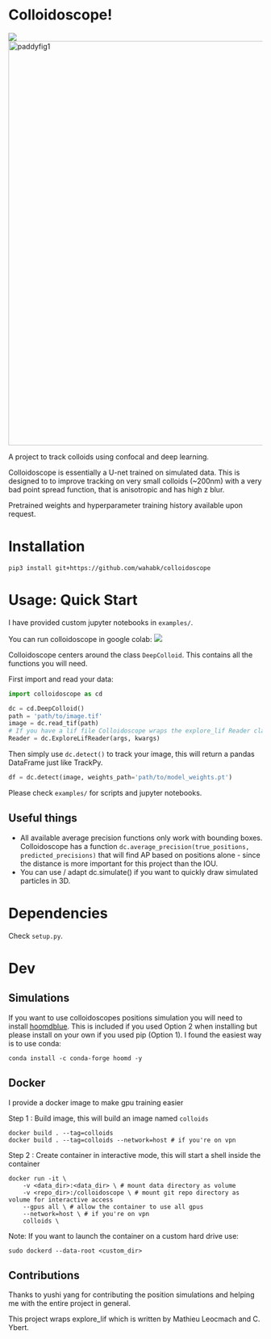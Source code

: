 # Colloidoscope!

<a href="https://colab.research.google.com/github/wahabk/colloidoscope/blob/dev/Colloidoscope_tutorial.ipynb"> 
<img src="https://colab.research.google.com/assets/colab-badge.svg"> </a>

<img src="https://i.postimg.cc/Y2dn4TF6/fig-Website-Little.png" alt="paddyfig1" width="800px"/>

A project to track colloids using confocal and deep learning.

Colloidoscope is essentially a U-net trained on simulated data. This is designed to to improve tracking on very small colloids (~200nm) with a very bad point spread function, that is anisotropic and has high z blur.

Pretrained weights and hyperparameter training history available upon request.

# Installation

```
pip3 install git+https://github.com/wahabk/colloidoscope
```


# Usage: Quick Start

I have provided custom jupyter notebooks in ```examples/```.

You can run colloidoscope in google colab: 
<a href="https://colab.research.google.com/github/wahabk/colloidoscope/blob/dev/Colloidoscope_tutorial.ipynb"> 
<img src="https://colab.research.google.com/assets/colab-badge.svg"> </a>

Colloidoscope centers around the class ```DeepColloid```. This contains all the functions you will need.

First import and read your data:

```Python
import colloidoscope as cd

dc = cd.DeepColloid()
path = 'path/to/image.tif'
image = dc.read_tif(path)
# If you have a lif file Colloidoscope wraps the explore_lif Reader class
Reader = dc.ExploreLifReader(args, kwargs)
```

Then simply use ```dc.detect()``` to track your image, this will return a pandas DataFrame just like TrackPy.

```Python
df = dc.detect(image, weights_path='path/to/model_weights.pt')
```

Please check `examples/` for scripts and jupyter notebooks.

## Useful things
- All available average precision functions only work with bounding boxes. Colloidoscope has a function ```dc.average_precision(true_positions, predicted_precisions)``` that will find AP based on positions alone - since the distance is more important for this project than the IOU.
- You can use / adapt dc.simulate() if you want to quickly draw simulated particles in 3D. 

# Dependencies

Check `setup.py`.

# Dev 
## Simulations

If you want to use colloidoscopes positions simulation you will need to install [hoomdblue](https://github.com/glotzerlab/hoomd-blue). This is included if you used Option 2 when installing but please install on your own if you used pip (Option 1). I found the easiest way is to use conda:

```conda install -c conda-forge hoomd -y```

## Docker

I provide a docker image to make gpu training easier

Step 1 : Build image, this will build an image named ```colloids```

```
docker build . --tag=colloids 
docker build . --tag=colloids --network=host # if you're on vpn
```

Step 2 : Create container in interactive mode, this will start a shell inside the container

```
docker run -it \
	-v <data_dir>:<data_dir> \ # mount data directory as volume
	-v <repo_dir>:/colloidoscope \ # mount git repo directory as volume for interactive access
	--gpus all \ # allow the container to use all gpus
	--network=host \ # if you're on vpn
	colloids \ 
```

Note:
If you want to launch the container on a custom hard drive use:

```sudo dockerd --data-root <custom_dir>```

## Contributions

Thanks to yushi yang for contributing the position simulations and helping me with the entire project in general.

This project wraps explore_lif which is written by Mathieu Leocmach and C. Ybert.
